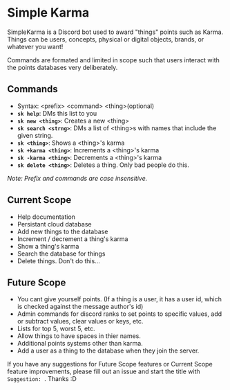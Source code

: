 # Simple Karma

SimpleKarma is a Discord bot used to award "things" points such as Karma. Things can be users, concepts, physical or digital objects, brands, or whatever you want!

Commands are formated and limited in scope such that users interact with the points databases very deliberately.

## Commands
- Syntax: \<prefix\> \<command\> \<thing\>(optional)
- **`sk help`**: DMs this list to you
- **`sk new <thing>`**: Creates a new \<thing\>
- **`sk search <strng>`**: DMs a list of \<thing\>s with names that include the given string.
- **`sk <thing>`**: Shows a \<thing\>'s karma
- **`sk +karma <thing>`**: Increments a \<thing\>'s karma
- **`sk -karma <thing>`**: Decrements a \<thing\>'s karma
- **`sk delete <thing>`**: Deletes a thing. Only bad people do this.

*Note: Prefix and commands are case insensitive.*

## Current Scope
- Help documentation
- Persistant cloud database
- Add new things to the database
- Increment / decrement a thing's karma
- Show a thing's karma
- Search the database for things
- Delete things. Don't do this...

## Future Scope
- You cant give yourself points. (If a thing is a user, it has a user id, which is checked against the message author's id)
- Admin commands for discord ranks to set points to specific values, add or subtract values, clear values or keys, etc.
- Lists for top 5, worst 5, etc.
- Allow things to have spaces in thier names.
- Additional points systems other than karma.
- Add a user as a thing to the database when they join the server.

If you have any suggestions for Future Scope features or Current Scope feature improvements, please fill out an issue and start the title with `Suggestion: `. Thanks :D
